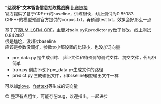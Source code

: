 **“达观杯”文本智能信息抽取挑战赛**
[比赛链接](https://biendata.com/competition/datagrand/)  
官方提供了基于CRF++的baseline，训练很快，线上测试为0.85083  
CRF++的模型预测官方提供的corpus.txt，再预测test.txt，效果会好那么一点  
  
基于开源[LM-LSTM-CRF](https://github.com/LiyuanLucasLiu/LM-LSTM-CRF)，主要对train.py和predictor.py做了修改，线上测试0.842887  
很是尴尬，没超过baseline  
应该是参数没调好，参数大小都设置的比较小，也没加词向量  
  
* pre_data.py 是生成训练、验证文件和待预测的测试文件、提交文件，代码很简单  
* train.py 训练下改下pre_data.py生成文件的路径  
* predict.py 生成输出文件，和baseline模型输出文件一样  

可以加[glove](https://github.com/stanfordnlp/GloVe)、[fasttext](https://github.com/facebookresearch/fastText)等生成的词向量  

:blush: 整理有点粗忙，可能存在bug，欢迎指出，一起进步